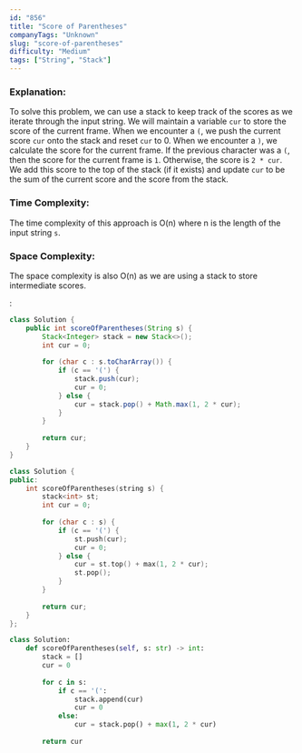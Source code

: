 ```yaml
---
id: "856"
title: "Score of Parentheses"
companyTags: "Unknown"
slug: "score-of-parentheses"
difficulty: "Medium"
tags: ["String", "Stack"]
---
```


### Explanation:
To solve this problem, we can use a stack to keep track of the scores as we iterate through the input string. We will maintain a variable `cur` to store the score of the current frame. When we encounter a `(`, we push the current score `cur` onto the stack and reset `cur` to 0. When we encounter a `)`, we calculate the score for the current frame. If the previous character was a `(`, then the score for the current frame is `1`. Otherwise, the score is `2 * cur`. We add this score to the top of the stack (if it exists) and update `cur` to be the sum of the current score and the score from the stack.

### Time Complexity:
The time complexity of this approach is O(n) where n is the length of the input string `s`.

### Space Complexity:
The space complexity is also O(n) as we are using a stack to store intermediate scores.

:

```java
class Solution {
    public int scoreOfParentheses(String s) {
        Stack<Integer> stack = new Stack<>();
        int cur = 0;
        
        for (char c : s.toCharArray()) {
            if (c == '(') {
                stack.push(cur);
                cur = 0;
            } else {
                cur = stack.pop() + Math.max(1, 2 * cur);
            }
        }
        
        return cur;
    }
}
```

```cpp
class Solution {
public:
    int scoreOfParentheses(string s) {
        stack<int> st;
        int cur = 0;
        
        for (char c : s) {
            if (c == '(') {
                st.push(cur);
                cur = 0;
            } else {
                cur = st.top() + max(1, 2 * cur);
                st.pop();
            }
        }
        
        return cur;
    }
};
```

```python
class Solution:
    def scoreOfParentheses(self, s: str) -> int:
        stack = []
        cur = 0
        
        for c in s:
            if c == '(':
                stack.append(cur)
                cur = 0
            else:
                cur = stack.pop() + max(1, 2 * cur)
        
        return cur
```